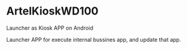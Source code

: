 # ArtelKioskWD100
Launcher as Kiosk APP on Android


Launcher APP for execute internal bussines app, and update that app.
